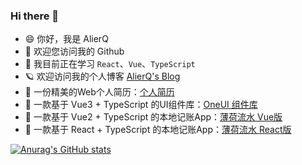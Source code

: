 ### Hi there 👋

<!--
**AlierQ/AlierQ** is a ✨ _special_ ✨ repository because its `README.md` (this file) appears on your GitHub profile.

Here are some ideas to get you started:

- 🔭 I’m currently working on ...
- 🌱 I’m currently learning ...
- 👯 I’m looking to collaborate on ...
- 🤔 I’m looking for help with ...
- 💬 Ask me about ...
- 📫 How to reach me: ...
- 😄 Pronouns: ...
- ⚡ Fun fact: ...
-->

- 😄 你好，我是 AlierQ
- 👀 欢迎您访问我的 Github
- 🌱 我目前正在学习 `React`、`Vue`、`TypeScript`
- 🪐 欢迎访问我的个人博客 [AlierQ's Blog](https://alierq.space)
- 🔖 一份精美的Web个人简历：[个人简历](https://github.com/AlierQ/resume)
- 🔖 一款基于 Vue3 + TypeScript 的UI组件库：[OneUI 组件库](https://github.com/AlierQ/OneUI-vue)
- 🔖 一款基于 Vue2 + TypeScript 的本地记账App：[薄荷流水 Vue版](https://github.com/AlierQ/Mint-vue)
- 🔖 一款基于 React + TypeScript 的本地记账App：[薄荷流水 React版](https://github.com/AlierQ/Mint-react)

[![Anurag's GitHub stats](https://github-readme-stats.vercel.app/api?username=AlierQ&show_icons=true)](https://github.com/anuraghazra/github-readme-stats)
